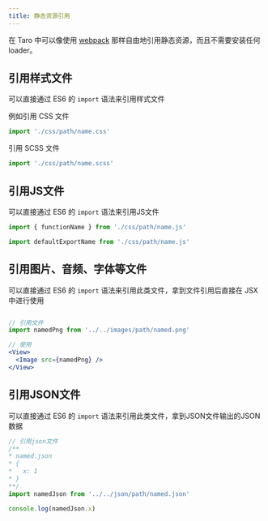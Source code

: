 ```yaml
---
title: 静态资源引用
---
```


在 Taro 中可以像使用 [webpack](https://webpack.js.org/) 那样自由地引用静态资源，而且不需要安装任何loader。

## 引用样式文件

可以直接通过 ES6 的 `import` 语法来引用样式文件

例如引用 CSS 文件

```jsx
import './css/path/name.css'
```

引用 SCSS 文件

```jsx
import './css/path/name.scss'
```

## 引用JS文件

可以直接通过 ES6 的 `import` 语法来引用JS文件

```jsx
import { functionName } from './css/path/name.js'

import defaultExportName from './css/path/name.js'
```

## 引用图片、音频、字体等文件

可以直接通过 ES6 的 `import` 语法来引用此类文件，拿到文件引用后直接在 JSX 中进行使用

```jsx

// 引用文件
import namedPng from '../../images/path/named.png'

// 使用
<View>
  <Image src={namedPng} />
</View>
```

## 引用JSON文件

可以直接通过 ES6 的 `import` 语法来引用此类文件，拿到JSON文件输出的JSON数据

```jsx
// 引用json文件
/**
* named.json
* {
*   x: 1
* }
**/
import namedJson from '../../json/path/named.json'

console.log(namedJson.x)
```
